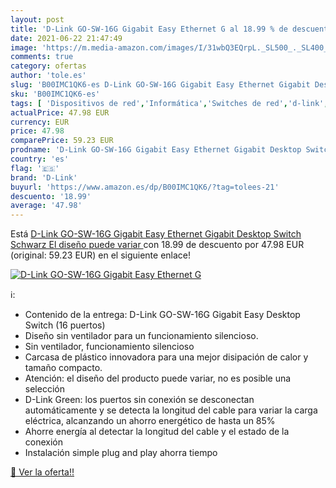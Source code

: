 ```yaml
---
layout: post
title: 'D-Link GO-SW-16G Gigabit Easy Ethernet G al 18.99 % de descuento'
date: 2021-06-22 21:47:49
image: 'https://m.media-amazon.com/images/I/31wbQ3EQrpL._SL500_._SL400_.jpg'
comments: true
category: ofertas
author: 'tole.es'
slug: 'B00IMC1QK6-es D-Link GO-SW-16G Gigabit Easy Ethernet Gigabit Desktop...'
sku: 'B00IMC1QK6-es'
tags: [ 'Dispositivos de red','Informática','Switches de red','d-link','gigabit', ]
actualPrice: 47.98 EUR
currency: EUR
price: 47.98
comparePrice: 59.23 EUR
prodname: 'D-Link GO-SW-16G Gigabit Easy Ethernet Gigabit Desktop Switch  Schwarz  El diseño puede variar '
country: 'es'
flag: '🇪🇸'
brand: 'D-Link'
buyurl: 'https://www.amazon.es/dp/B00IMC1QK6/?tag=tolees-21'
descuento: '18.99'
average: '47.98'
---
```


Está [D-Link GO-SW-16G Gigabit Easy Ethernet Gigabit Desktop Switch  Schwarz  El diseño puede variar ](https://www.amazon.es/dp/B00IMC1QK6/?tag=tolees-21) con 18.99 de descuento por 47.98 EUR (original: 59.23 EUR) en el siguiente enlace!

[![D-Link GO-SW-16G Gigabit Easy Ethernet G](https://m.media-amazon.com/images/I/31wbQ3EQrpL._SL500_._SL400_.jpg)](https://www.amazon.es/dp/B00IMC1QK6/?tag=tolees-21)

ℹ️:

- Contenido de la entrega: D-Link GO-SW-16G Gigabit Easy Desktop Switch (16 puertos)
- Diseño sin ventilador para un funcionamiento silencioso.
- Sin ventilador, funcionamiento silencioso
- Carcasa de plástico innovadora para una mejor disipación de calor y tamaño compacto.
- Atención: el diseño del producto puede variar, no es posible una selección
- D-Link Green: los puertos sin conexión se desconectan automáticamente y se detecta la longitud del cable para variar la carga eléctrica, alcanzando un ahorro energético de hasta un 85%
- Ahorre energía al detectar la longitud del cable y el estado de la conexión
- Instalación simple plug and play ahorra tiempo

[🛒 Ver la oferta!!](https://www.amazon.es/dp/B00IMC1QK6/?tag=tolees-21)
